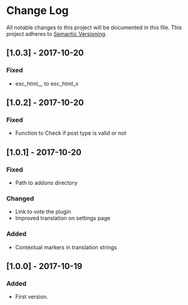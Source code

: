 # Change Log
All notable changes to this project will be documented in this file.
This project adheres to [Semantic Versioning](http://semver.org/).

## [1.0.3] - 2017-10-20

### Fixed
- esc_html__ to esc_html_x

## [1.0.2] - 2017-10-20

### Fixed
-  Function to Check if post type is valid or not

## [1.0.1] - 2017-10-20

### Fixed
- Path to addons directory

### Changed
- Link to vote the plugin
- Improved translation on settings page

### Added
- Contextual markers in translation strings

## [1.0.0] - 2017-10-19

### Added
- First version.